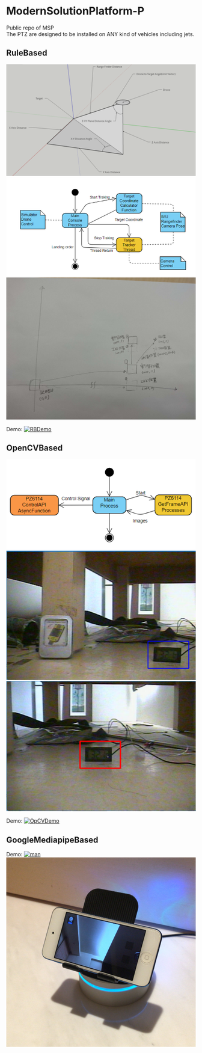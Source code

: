 # ModernSolutionPlatform-P
 Public repo of MSP</br>
 The PTZ are designed to be installed on ANY kind of vehicles including jets.
 
## RuleBased
![RBcalPic](./assets/RBcalPic.png)
![RBPPic](./SikretDokuments/BlueArchive/RuleBased%20process.png)
![RBR](./SikretDokuments/BlueArchive/初階功能示意圖初稿.jpg)

Demo:
[![RBDemo](http://img.youtube.com/vi/hteifbaY4S0/0.jpg)](https://www.youtube.com/watch?v=hteifbaY4S0 "專題RuleBasedDemo")

## OpenCVBased
![OpCVPPic](./SikretDokuments/BlueArchive/AI-Based.png)
![OpCVTF](./assets/OpCVTF.png)
![OpCVTA](./assets/OpCVTA.png)

Demo:
[![OpCVDemo](http://img.youtube.com/vi/78OIUPxCHQg/0.jpg)](https://www.youtube.com/watch?v=78OIUPxCHQg "專題OpenCVDemo")

## GoogleMediapipeBased
Demo:
[![man](http://img.youtube.com/vi/DRUtMAXltn4/0.jpg)](https://www.youtube.com/watch?v=DRUtMAXltn4 "專題GMDemo")
![P](./assets/P.png)
